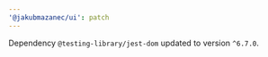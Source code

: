 ```yaml
---
'@jakubmazanec/ui': patch
---
```

Dependency `@testing-library/jest-dom` updated to version `^6.7.0`.

